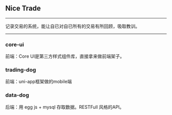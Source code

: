## Nice Trade
----
记录交易的系统，能让自已对自已所有的交易有所回顾，吸取教训。

----

### core-ui
前端：Core UI是第三方样式组件库，直接拿来做前端架子。

### trading-dog
前端：uni-app框架做的mobile端

### data-dog
后端：用 egg js + mysql 存取数据。RESTFull 风格的API。